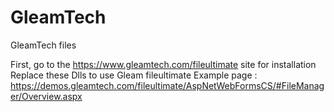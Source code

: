 # GleamTech
GleamTech files

First, go to the https://www.gleamtech.com/fileultimate site for installation
Replace these Dlls to use Gleam fileultimate 
Example page : https://demos.gleamtech.com/fileultimate/AspNetWebFormsCS/#FileManager/Overview.aspx
